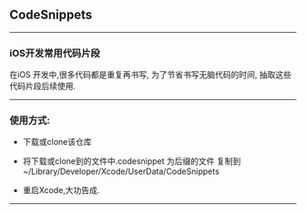 ## CodeSnippets
---

### iOS开发常用代码片段


在iOS 开发中,很多代码都是重复再书写,
为了节省书写无脑代码的时间,
抽取这些代码片段后续使用.

---

### 使用方式:
* 下载或clone该仓库

* 将下载或clone到的文件中.codesnippet 为后缀的文件
复制到~/Library/Developer/Xcode/UserData/CodeSnippets

* 重启Xcode,大功告成.

---